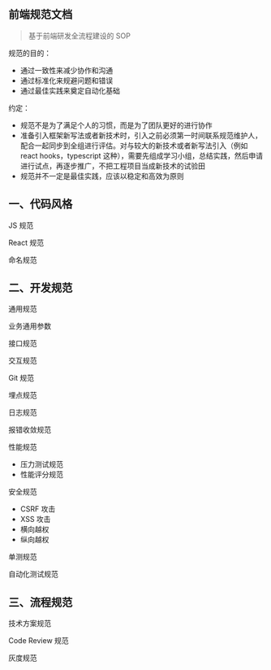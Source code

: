 ## 前端规范文档

> 基于前端研发全流程建设的 SOP

规范的目的：

- 通过一致性来减少协作和沟通
- 通过标准化来规避问题和错误
- 通过最佳实践来奠定自动化基础

约定：

- 规范不是为了满足个人的习惯，而是为了团队更好的进行协作
- 准备引入框架新写法或者新技术时，引入之前必须第一时间联系规范维护人，配合一起同步到全组进行评估。对与较大的新技术或者新写法引入（例如 react hooks，typescript 这种），需要先组成学习小组，总结实践，然后申请进行试点，再逐步推广，不把工程项目当成新技术的试验田
- 规范并不一定是最佳实践，应该以稳定和高效为原则

## 一、代码风格

JS 规范

React 规范

命名规范

## 二、开发规范

通用规范

业务通用参数

接口规范

交互规范

Git 规范

埋点规范

日志规范

报错收敛规范

性能规范

- 压力测试规范
- 性能评分规范

安全规范

- CSRF 攻击
- XSS 攻击
- 横向越权
- 纵向越权

单测规范

自动化测试规范

## 三、流程规范

技术方案规范

Code Review 规范

灰度规范
